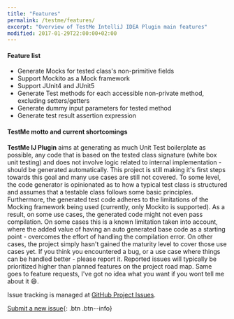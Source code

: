 ```yaml
---
title: "Features"
permalink: /testme/features/
excerpt: "Overview of TestMe IntelliJ IDEA Plugin main features"
modified: 2017-01-29T22:00:00+02:00
---
```

#### Feature list
- Generate Mocks for tested class's non-primitive fields
- Support Mockito as a Mock framework
- Support JUnit4 and JUnit5
- Generate Test methods for each accessible non-private method, excluding setters/getters
- Generate dummy input parameters for tested method
- Generate test result assertion expression


#### TestMe motto and current shortcomings

**TestMe IJ Plugin** aims at generating as much Unit Test boilerplate as possible, any code that is based on the tested class signature (white box unit testing) and does not involve logic related to internal implementation - should be generated automatically.
This project is still making it's first steps towards this goal and many use cases are still not covered. To some level, the code generator is opinionated as to how a typical test class is structured and assumes that a testable class follows some basic principles.
Furthermore, the generated test code adheres to the limitations of the Mocking framework being used (currently, only Mockito is supported). As a result, on some use cases, the generated code might not even pass compilation.
On some cases this is a known limitation taken into account, where the added value of having an auto generated base code as a starting point - overcomes the effort of handling the compilation error.
On other cases, the project simply hasn't gained the maturity level to cover those use cases yet.
If you think you encountered a bug, or a use case where things can be handled better - please report it. Reported issues will typically be prioritized higher than planned features on the project road map.
Same goes to feature requests, I've got no idea what you want if you wont tell me about it :smile:.

Issue tracking is managed at [GitHub Project Issues](https://github.com/wrdv/testme-idea/issues).

[Submit a new issue](https://github.com/wrdv/testme-idea/issues/new){: .btn .btn--info}